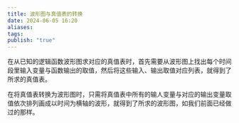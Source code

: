 ```yaml
---
title: 波形图与真值表的转换
date: 2024-06-05 16:20
aliases: 
tags: 
publish: "true"
---
```

在从已知的逻辑函数波形图求对应的真值表时，首先需要从波形图上找出每个时间段里输入变量与函数输出的取值，然后将这些输入、输出取值对应列表，就得到了所求的真值表。

在将真值表转换为波形图时，只需将真值表中所有的输人变量与对应的输出变量取值依次排列画成以时间为横轴的波形，就得到了所求的波形图，如我们前面已经做过的那样。

